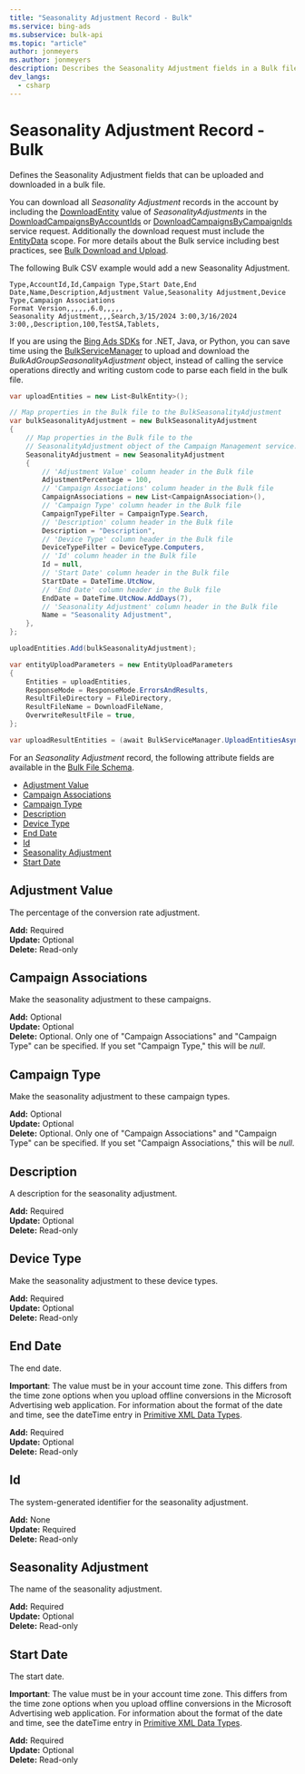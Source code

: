 ```yaml
---
title: "Seasonality Adjustment Record - Bulk"
ms.service: bing-ads
ms.subservice: bulk-api
ms.topic: "article"
author: jonmeyers
ms.author: jonmeyers
description: Describes the Seasonality Adjustment fields in a Bulk file.
dev_langs:
  - csharp
---
```

# Seasonality Adjustment Record - Bulk

Defines the Seasonality Adjustment fields that can be uploaded and downloaded in a bulk file.

You can download all *Seasonality Adjustment* records in the account by including the [DownloadEntity](downloadentity.md) value of *SeasonalityAdjustments* in the [DownloadCampaignsByAccountIds](downloadcampaignsbyaccountids.md) or [DownloadCampaignsByCampaignIds](downloadcampaignsbycampaignids.md) service request. Additionally the download request must include the [EntityData](datascope.md#entitydata) scope. For more details about the Bulk service including best practices, see [Bulk Download and Upload](../guides/bulk-download-upload.md).

The following Bulk CSV example would add a new Seasonality Adjustment.

```csv
Type,AccountId,Id,Campaign Type,Start Date,End Date,Name,Description,Adjustment Value,Seasonality Adjustment,Device Type,Campaign Associations
Format Version,,,,,,6.0,,,,,
Seasonality Adjustment,,,Search,3/15/2024 3:00,3/16/2024 3:00,,Description,100,TestSA,Tablets,
```

If you are using the [Bing Ads SDKs](../guides/client-libraries.md) for .NET, Java, or Python, you can save time using the [BulkServiceManager](../guides/sdk-bulk-service-manager.md) to upload and download the *BulkAdGroupSeasonalityAdjustment* object, instead of calling the service operations directly and writing custom code to parse each field in the bulk file.

```csharp
var uploadEntities = new List<BulkEntity>();

// Map properties in the Bulk file to the BulkSeasonalityAdjustment
var bulkSeasonalityAdjustment = new BulkSeasonalityAdjustment
{
    // Map properties in the Bulk file to the 
    // SeasonalityAdjustment object of the Campaign Management service.
    SeasonalityAdjustment = new SeasonalityAdjustment
    {
        // 'Adjustment Value' column header in the Bulk file
        AdjustmentPercentage = 100,
        // 'Campaign Associations' column header in the Bulk file
        CampaignAssociations = new List<CampaignAssociation>(),
        // 'Campaign Type' column header in the Bulk file
        CampaignTypeFilter = CampaignType.Search,
        // 'Description' column header in the Bulk file
        Description = "Description",
        // 'Device Type' column header in the Bulk file
        DeviceTypeFilter = DeviceType.Computers,
        // 'Id' column header in the Bulk file
        Id = null,
        // 'Start Date' column header in the Bulk file
        StartDate = DateTime.UtcNow,
        // 'End Date' column header in the Bulk file
        EndDate = DateTime.UtcNow.AddDays(7),
        // 'Seasonality Adjustment' column header in the Bulk file
        Name = "Seasonality Adjustment",
    },
};

uploadEntities.Add(bulkSeasonalityAdjustment);

var entityUploadParameters = new EntityUploadParameters
{
    Entities = uploadEntities,
    ResponseMode = ResponseMode.ErrorsAndResults,
    ResultFileDirectory = FileDirectory,
    ResultFileName = DownloadFileName,
    OverwriteResultFile = true,
};

var uploadResultEntities = (await BulkServiceManager.UploadEntitiesAsync(entityUploadParameters)).ToList();
```

For an *Seasonality Adjustment* record, the following attribute fields are available in the [Bulk File Schema](bulk-file-schema.md).

- [Adjustment Value](#adjustmentvalue)
- [Campaign Associations](#campaignassociations)
- [Campaign Type](#campaigntype)
- [Description](#description)
- [Device Type](#devicetype)
- [End Date](#enddate)
- [Id](#id)
- [Seasonality Adjustment](#seasonalityadjustment)
- [Start Date](#startdate)

## <a name="adjustmentvalue"></a>Adjustment Value

The percentage of the conversion rate adjustment.

**Add:** Required  
**Update:** Optional  
**Delete:** Read-only  

## <a name="campaignassociations"></a>Campaign Associations

Make the seasonality adjustment to these campaigns.

**Add:** Optional  
**Update:** Optional  
**Delete:** Optional. Only one of "Campaign Associations" and "Campaign Type" can be specified. If you set "Campaign Type," this will be *null*.  

## <a name="campaigntype"></a>Campaign Type

Make the seasonality adjustment to these campaign types.

**Add:** Optional  
**Update:** Optional  
**Delete:** Optional. Only one of "Campaign Associations" and "Campaign Type" can be specified. If you set "Campaign Associations," this will be *null*.  

## <a name="description"></a>Description

A description for the seasonality adjustment.

**Add:** Required  
**Update:** Optional  
**Delete:** Read-only  

## <a name="devicetype"></a>Device Type

Make the seasonality adjustment to these device types.

**Add:** Required  
**Update:** Optional  
**Delete:** Read-only  

## <a name="enddate"></a>End Date

The end date.

**Important**: The value must be in your account time zone. This differs from the time zone options when you upload offline conversions in the Microsoft Advertising web application. For information about the format of the date and time, see the dateTime entry in [Primitive XML Data Types](https://go.microsoft.com/fwlink/?linkid=859198).

**Add:** Required  
**Update:** Optional  
**Delete:** Read-only  

## <a name="id"></a>Id

The system-generated identifier for the seasonality adjustment.

**Add:** None  
**Update:** Required  
**Delete:** Read-only  

## <a name="seasonalityadjustment"></a>Seasonality Adjustment

The name of the seasonality adjustment.

**Add:** Required  
**Update:** Optional  
**Delete:** Read-only  

## <a name="startdate"></a>Start Date

The start date.

**Important**: The value must be in your account time zone. This differs from the time zone options when you upload offline conversions in the Microsoft Advertising web application. For information about the format of the date and time, see the dateTime entry in [Primitive XML Data Types](https://go.microsoft.com/fwlink/?linkid=859198).

**Add:** Required  
**Update:** Optional  
**Delete:** Read-only  
